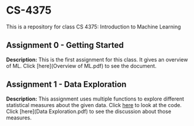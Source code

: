 # CS-4375
This is a repository for class CS 4375: Introduction to Machine Learning

## Assignment 0 - Getting Started
**Description:** This is the first assignment for this class. It gives an overview of ML.
Click [here](Overview of ML.pdf) to see the document.

## Assignment 1 - Data Exploration
**Description:** This assignment uses multiple functions to explore different statistical measures about the given data.
Click [here](Source.cpp) to look at the code.
Click [here](Data Exploration.pdf) to see the discussion about those measures.
